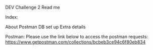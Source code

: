 DEV Challenge 2 Read me

Index:

About
Postman
DB set up
Extra details




Postman:
Please use the link below to access the postman requests:
https://www.getpostman.com/collections/bcbeb3ce94c6f80eb834


